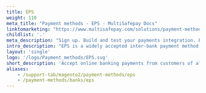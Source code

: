 ```yaml
---
title: EPS
weight: 110
meta_title: "Payment methods - EPS - MultiSafepay Docs"
linktomarketing: "https://www.multisafepay.com/solutions/payment-methods/eps"
childlist: '.'
meta_description: "Sign up. Build and test your payments integration. Explore our products and services. Use our API reference, SDKs, and wrappers. Get support."
intro_description: "EPS is a widely accepted inter-bank payment method that links all major Austrian retail banks. Customers pay in their own online banking environment. Settlement is instant and guaranteed."
layout: 'single'
logo: '/logo/Payment_methods/EPS.svg'
short_description: 'Accept online banking payments from customers of all Austrian banks.'
aliases:
    - /support-tab/magento2/payment-methods/eps
    - /payment-methods/banks/eps
---
```

